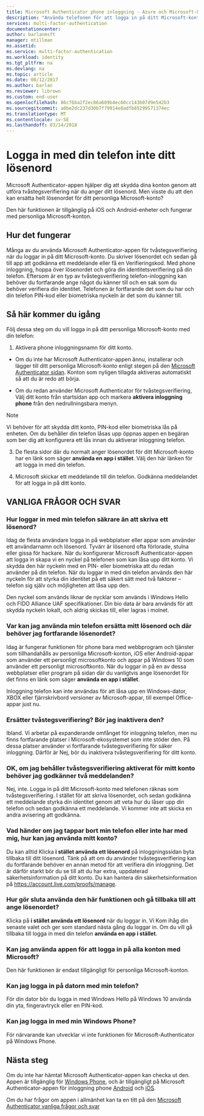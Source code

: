 ```yaml
---
title: Microsoft Authenticator phone inloggning - Azure och Microsoft-konton | Microsoft Docs
description: "Använda telefonen för att logga in på ditt Microsoft-konto i stället för att ange lösenordet. Den här artikeln innehåller svar på vanliga frågor och svar om den här funktionen."
services: multi-factor-authentication
documentationcenter: 
author: barlanmsft
manager: mtillman
ms.assetid: 
ms.service: multi-factor-authentication
ms.workload: identity
ms.tgt_pltfrm: na
ms.devlang: na
ms.topic: article
ms.date: 08/12/2017
ms.author: barlan
ms.reviewer: librown
ms.custom: end-user
ms.openlocfilehash: 86cf6ba2f2ec86a609b4ec60cc143b07d9e542b3
ms.sourcegitcommit: a0be2dc237d30b7f79914e8adfb85299571374ec
ms.translationtype: MT
ms.contentlocale: sv-SE
ms.lasthandoff: 03/14/2018
---
```

# <a name="sign-in-with-your-phone-not-your-password"></a>Logga in med din telefon inte ditt lösenord

Microsoft Authenticator-appen hjälper dig att skydda dina konton genom att utföra tvåstegsverifiering när du anger ditt lösenord. Men visste du att den kan ersätta helt lösenordet för ditt personliga Microsoft-konto?

Den här funktionen är tillgänglig på iOS och Android-enheter och fungerar med personliga Microsoft-konton.

## <a name="how-it-works"></a>Hur det fungerar

Många av du använda Microsoft Authenticator-appen för tvåstegsverifiering när du loggar in på ditt Microsoft-konto. Du skriver lösenordet och sedan gå till app att godkänna ett meddelande eller få en Verifieringskod. Med phone inloggning, hoppa över lösenordet och göra din identitetsverifiering på din telefon. Eftersom är en typ av tvåstegsverifiering telefon-inloggning kan behöver du fortfarande ange något du känner till och en sak som du behöver verifiera din identitet. Telefonen är fortfarande det som du har och din telefon PIN-kod eller biometriska nyckeln är det som du känner till.

## <a name="how-to-get-started"></a>Så här kommer du igång

Följ dessa steg om du vill logga in på ditt personliga Microsoft-konto med din telefon:

1. Aktivera phone inloggningsnamn för ditt konto.

  - Om du inte har Microsoft Authenticator-appen ännu, installerar och lägger till ditt personliga Microsoft-konto enligt stegen på den [Microsoft Authenticator sidan](microsoft-authenticator-app-how-to.md). Konton som nyligen tillagda aktiveras automatiskt så att du är redo att börja.

  - Om du redan använder Microsoft Authenticator för tvåstegsverifiering, Välj ditt konto från startsidan app och markera **aktivera inloggning phone** från den nedrullningsbara menyn.

  >[!NOTE]
  >Vi behöver för att skydda ditt konto, PIN-kod eller biometriska lås på enheten. Om du behåller din telefon låsas upp öppnas appen en begäran som ber dig att konfigurera ett lås innan du aktiverar inloggning telefon.

3. De flesta sidor där du normalt anger lösenordet för ditt Microsoft-konto har en länk som säger **använda en app i stället**. Välj den här länken för att logga in med din telefon.

4. Microsoft skickar ett meddelande till din telefon. Godkänna meddelandet för att logga in på ditt konto.   

## <a name="faq"></a>VANLIGA FRÅGOR OCH SVAR

### <a name="how-is-signing-in-with-my-phone-more-secure-than-typing-a-password"></a>Hur loggar in med min telefon säkrare än att skriva ett lösenord?  

Idag de flesta användare logga in på webbplatser eller appar som använder ett användarnamn och lösenord.  Tyvärr är lösenord ofta förlorade, stulna eller gissa för hackare. När du konfigurerar Microsoft Authenticator-appen att logga in skapa vi en nyckel på telefonen som kan låsa upp ditt konto. Vi skydda den här nyckeln med en PIN- eller biometriska att du redan använder på din telefon.  När du loggar in med din telefon används den här nyckeln för att styrka din identitet på ett säkert sätt med två faktorer – telefon sig själv och möjligheten att låsa upp den. 

Den nyckel som används liknar de nycklar som används i Windows Hello och FIDO Alliance UAF specifikationer. Din bio data är bara används för att skydda nyckeln lokalt, och aldrig skickas till, eller lagras i molnet. 
 
### <a name="where-can-i-use-my-phone-to-replace-my-password-and-where-would-i-still-need-the-password"></a>Var kan jag använda min telefon ersätta mitt lösenord och där behöver jag fortfarande lösenordet?  

Idag är fungerar funktionen för phone bara med webbprogram och tjänster som tillhandahålls av personliga Microsoft-konton, iOS eller Android-appar som använder ett personligt microsoftkonto och appar på Windows 10 som använder ett personligt microsoftkonto. När du loggar in på en av dessa webbplatser eller program på sidan där du vanligtvis ange lösenordet för det finns en länk som säger **använda en app i stället**. 

Inloggning telefon kan inte användas för att låsa upp en Windows-dator, XBOX eller fjärrskrivbord versioner av Microsoft-appar, till exempel Office-appar just nu.
 
### <a name="does-this-replace-two-step-verification-should-i-turn-it-off"></a>Ersätter tvåstegsverifiering? Bör jag inaktivera den?   

Ibland. Vi arbetar på expanderande omfånget för inloggning telefon, men nu finns fortfarande platser i Microsoft-ekosystemet som inte stöder den. På dessa platser använder vi fortfarande tvåstegsverifiering för säker inloggning. Därför är Nej, bör du inaktivera tvåstegsverifiering för ditt konto.
 
### <a name="okay-if-i-keep-two-step-verification-turned-on-for-my-account-do-i-have-to-approve-two-notifications"></a>OK, om jag behåller tvåstegsverifiering aktiverat för mitt konto behöver jag godkänner två meddelanden?

Nej, inte. Logga in på ditt Microsoft-konto med telefonen räknas som tvåstegsverifiering. I stället för att skriva lösenordet, och sedan godkänna ett meddelande styrka din identitet genom att veta hur du låser upp din telefon och sedan godkänna ett meddelande. Vi kommer inte att skicka en andra avisering att godkänna.

### <a name="what-if-i-lose-my-phone-or-dont-have-it-with-me-how-can-i-access-my-account"></a>Vad händer om jag tappar bort min telefon eller inte har med mig, hur kan jag använda mitt konto?  

Du kan alltid Klicka **i stället använda ett lösenord** på inloggningssidan byta tillbaka till ditt lösenord. Tänk på att om du använder tvåstegsverifiering kan du fortfarande behöver en annan metod för att verifiera din inloggning. Det är därför starkt bör du se till att du har extra, uppdaterad säkerhetsinformation på ditt konto. Du kan hantera din säkerhetsinformation på https://account.live.com/proofs/manage.
 
### <a name="how-do-i-stop-using-this-feature-and-go-back-to-entering-my-password"></a>Hur gör sluta använda den här funktionen och gå tillbaka till att ange lösenordet?

Klicka på **i stället använda ett lösenord** när du loggar in. Vi Kom ihåg din senaste valet och ger som standard nästa gång du loggar in. Om du vill gå tillbaka till logga in med din telefon **använda en app i stället**. 
 
### <a name="can-i-use-the-app-to-sign-in-to-all-my-accounts-with-microsoft"></a>Kan jag använda appen för att logga in på alla konton med Microsoft?   
Den här funktionen är endast tillgängligt för personliga Microsoft-konton. 
 
### <a name="can-i-sign-into-my-pc-with-my-phone"></a>Kan jag logga in på datorn med min telefon?  
För din dator bör du logga in med Windows Hello på Windows 10 använda din yta, fingeravtryck eller en PIN-kod.   
 
### <a name="can-i-sign-in-with-my-windows-phone"></a>Kan jag logga in med min Windows Phone?  
För närvarande kan utvecklar vi inte funktionen för Microsoft-Authenticator på Windows Phone. 

## <a name="next-steps"></a>Nästa steg
Om du inte har hämtat Microsoft Authenticator-appen kan checka ut den. Appen är tillgänglig för [Windows Phone](http://go.microsoft.com/fwlink/?Linkid=825071), och är tillgängligt på Microsoft Authenticator-appen för inloggning phone [Android](http://go.microsoft.com/fwlink/?Linkid=825072) och [iOS](http://go.microsoft.com/fwlink/?Linkid=825073).

Om du har frågor om appen i allmänhet kan ta en titt på den [Microsoft Authenticator vanliga frågor och svar](microsoft-authenticator-app-faq.md)
